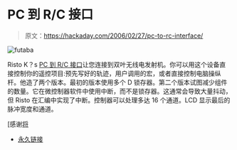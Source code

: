 # PC 到 R/C 接口

> 原文：<https://hackaday.com/2006/02/27/pc-to-rc-interface/>

![futaba](img/18f1c158522d4c520a6bc857a9be769d.png)

Risto K？s [PC 到 R/C 接口](http://www.mh.ttu.ee/risto/rc/electronics/pc2rcv2.htm)让您连接到双叶无线电发射机。你可以用这个设备直接控制你的遥控项目:预先写好的轨迹，用户调用的宏，或者直接控制电脑操纵杆。他造了两个版本。最初的版本使用多个 D 锁存器。第二个版本试图减少组件的数量。它在微控制器软件中使用中断，而不是锁存器。这通常会导致大量抖动，但 Risto 在汇编中实现了中断。控制器可以处理多达 16 个通道。LCD 显示最后的脉冲宽度和通道。

[感谢[将](http://biobug.org/)

*   [永久链接](http://www.mh.ttu.ee/risto/rc/electronics/pc2rcv2.htm)
